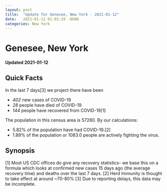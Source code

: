 ```yaml
---
layout: post
title:  "Update for Genesee, New York - 2021-01-12"
date:   2021-01-12 01:01:29 -0600
categories: New York
---
```


# Genesee, New York
#### Updated 2021-01-12

## Quick Facts

In the last 7 days[3] we project there have been
- *402* new cases of COVID-19
- *28* people have died of COVID-19
- *144* people have recovered from COVID-19[1]

The population in this census area is 57280. By our calculations:
- 5.82% of the population have had COVID-19.[2]
- 1.89% of the population or 1083.0 people are actively fighting the virus.

## Synopsis




[1] Most US CDC offices do give any recovery statistics- we base this on a formula which looks at confirmed new cases
15 days ago (the average recovery time) and deaths over the last 7 days.
[2] Herd Immunity is thought to take effect at around ~70-80%
[3] Due to reporting delays, this data may be incomplete. 
    